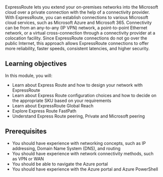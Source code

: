 ExpressRoute lets you extend your on-premises networks into the Microsoft cloud over a private connection with the help of a connectivity provider. With ExpressRoute, you can establish connections to various Microsoft cloud services, such as Microsoft Azure and Microsoft 365. Connectivity can be from an any-to-any (IP VPN) network, a point-to-point Ethernet network, or a virtual cross-connection through a connectivity provider at a colocation facility. Since ExpressRoute connections do not go over the public Internet, this approach allows ExpressRoute connections to offer more reliability, faster speeds, consistent latencies, and higher security.

## Learning objectives

In this module, you will:

 -  Learn about Express Route and how to design your network with ExpressRoute
 -  Learn about Express Route configuration choices and how to decide on the appropriate SKU based on your requirements
 -  Learn about ExpressRoute Global Reach
 -  Explore Express Route FastPath
 -  Understand Express Route peering, Private and Microsoft peering

## Prerequisites

 -  You should have experience with networking concepts, such as IP addressing, Domain Name System (DNS), and routing
 -  You should have experience with network connectivity methods, such as VPN or WAN
 -  You should be able to navigate the Azure portal
 -  You should have experience with the Azure portal and Azure PowerShell
